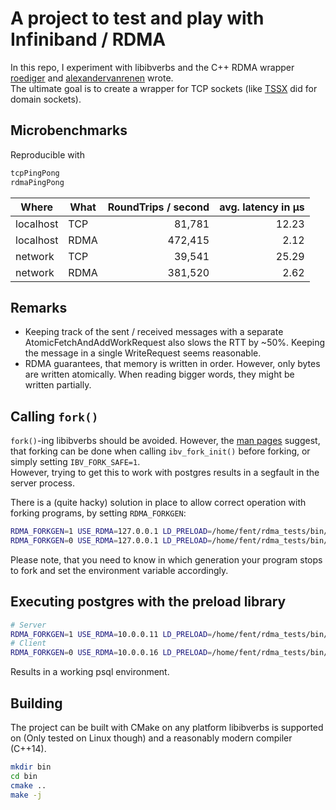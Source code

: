 # A project to test and play with Infiniband / RDMA

In this repo, I experiment with libibverbs and the C++ RDMA wrapper [roediger](https://github.com/roediger) and [alexandervanrenen](https://github.com/alexandervanrenen) wrote.  
The ultimate goal is to create a wrapper for TCP sockets (like [TSSX](https://github.com/goldsborough/tssx) did for domain sockets).

## Microbenchmarks

Reproducible with
```bash
tcpPingPong
rdmaPingPong
```

| Where      | What | RoundTrips / second | avg. latency in µs |
| ---------- | ---- | ------------------: | -----------------: |
| localhost  | TCP  |              81,781 |              12.23 |
| localhost  | RDMA |             472,415 |               2.12 |
| network    | TCP  |              39,541 |              25.29 |
| network    | RDMA |             381,520 |               2.62 |

## Remarks
* Keeping track of the sent / received messages with a separate AtomicFetchAndAddWorkRequest also slows the RTT by ~50%. Keeping the message in a single WriteRequest seems reasonable.
* RDMA guarantees, that memory is written in order. However, only bytes are written atomically. When reading bigger words, they might be written partially.

## Calling `fork()`
`fork()`-ing libibverbs should be avoided. However, the [man pages](https://linux.die.net/man/3/ibv_fork_init) suggest, that forking can be done when calling `ibv_fork_init()` before forking, or simply setting `IBV_FORK_SAFE=1`.  
However, trying to get this to work with postgres results in a segfault in the server process.

There is a (quite hacky) solution in place to allow correct operation with forking programs, by setting `RDMA_FORKGEN`:
```bash
RDMA_FORKGEN=1 USE_RDMA=127.0.0.1 LD_PRELOAD=/home/fent/rdma_tests/bin/libTest.so ./forkingPingPong server 1234
RDMA_FORKGEN=0 USE_RDMA=127.0.0.1 LD_PRELOAD=/home/fent/rdma_tests/bin/libTest.so ./forkingPingPong client 1234 127.0.0.1
```

Please note, that you need to know in which generation your program stops to fork and set the environment variable accordingly.

## Executing postgres with the preload library

```bash
# Server
RDMA_FORKGEN=1 USE_RDMA=10.0.0.11 LD_PRELOAD=/home/fent/rdma_tests/bin/libTest.so ./bin/postgres -D ../tmp/ -p 4567
# Client
RDMA_FORKGEN=0 USE_RDMA=10.0.0.16 LD_PRELOAD=/home/fent/rdma_tests/bin/libTest.so ./bin/psql -h scyper16 -p 4567 -d postgres
```

Results in a working psql environment.

## Building
The project can be built with CMake on any platform libibverbs is supported on (Only tested on Linux though) and a reasonably modern compiler (C++14).

```bash
mkdir bin
cd bin
cmake ..
make -j
```
